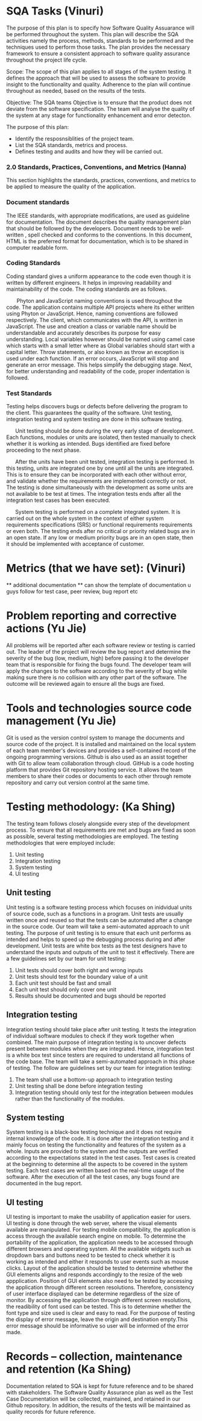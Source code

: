 # SQA Tasks (Vinuri)
The purpose of this plan is to specify how Software Quality Assuarance will be performed throughout the system. This plan will describe the SQA activities namely the process, methods, standards to be performed and the techniques used to perform those tasks. The plan provides the necessary framework to ensure a consistent approach to software quality assurance throughout the project life cycle. 

Scope: The scope of this plan applies to all stages of the system testing. It defines the approach that will be used to assess the software to provide insight to the functionality and quality. Adherence to the plan will continue throughout as needed, based on the results of the tests.

Objective: The SQA teams Objective is to ensure that the product does not deviate from the software specification. The team will analyse the quality of the system at any stage for functionality enhancement and error detecton.

The purpose of this plan:
- Identify the resposnsiblities of the project team.
- List the SQA standards, metrics and process.
- Defines testing and audits and how they will be carried out.

### 2.0 Standards, Practices, Conventions, and Metrics (Hanna)
This section highlights the standards, practices, conventions, and metrics to be applied to measure the quality of the application.

### Document standards
The IEEE standards, with appropriate modifications, are used as guideline for documentation. The document describes the quality management plan that should be followed by the developers. Document needs to be well-written , spell checked and conforms to the conventions. In this document, HTML  is the preferred format for documentation, which is to be shared in computer readable form.

### Coding Standards
Coding standard gives a uniform appearance to the code even though it is written by different engineers. It helps in improving readability and maintainability of the code. The coding standards are as follows.

&nbsp;&nbsp;&nbsp;&nbsp;&nbsp;&nbsp; Phyton and JavaScript naming conventions is used throughout the code. The application contains multiple API projects where its either written using Phyton or JavaScript. Hence, naming conventions are followed respectively. The client, which communicates with the API, is written in JavaScript. The use and creation a class or variable name should be understandable and accurately describes its purpose for easy understanding. Local variables however should be named using camel case which starts with a small letter where as Global variables should start with a capital letter. Throw statements, or also known as throw an exception is used under each function. If an error occurs, JavaScript will stop and generate an error message. This helps simplify the debugging stage. Next, for better understanding and readability of the code, proper indentation is followed. 

### Test Standards
Testing helps discovers bugs or defects before delivering the program to the client. This guarantees the quality of the software. Unit testing, integration testing and system testing are done in this software testing. 

&nbsp;&nbsp;&nbsp;&nbsp;&nbsp;&nbsp;Unit testing should be done during the very early stage of development. Each functions, modules or units are isolated, then tested manually to check whether it is working as intended. Bugs identified are fixed before proceeding to the next phase.

&nbsp;&nbsp;&nbsp;&nbsp;&nbsp;&nbsp;After the units have been unit tested, integration testing is performed. In this testing, units are integrated one by one until all the units are integrated. This is to ensure they can be incorporated with each other without error, and validate whether the requirements are implemented correctly or not. The testing is done simultaneously with the development as some units are not available to be test at times. The integration tests ends after all the integration test cases has been executed.

&nbsp;&nbsp;&nbsp;&nbsp;&nbsp;&nbsp;System testing is performed on a complete integrated system. It is carried out on the whole system in the context of either system requirements specifications (SRS) or functional requirements requirements or even both. The testing ends after no critical or priority related bugs are in an open state. If any low or medium priority bugs are in an open state, then it should be implemented with acceptance of customer.

# Metrics (that we have set): (Vinuri)
** additional documentation ** can show the template of documentation u guys follow for test case, peer review, bug report etc

# Problem reporting and corrective actions (Yu Jie)
All problems will be reported after each software review or testing is carried out. The leader of the project will review the bug report and determine the severity of the bug (low, medium, high) before passing it to the developer team that is responsible for fixing the bugs found. The developer team will apply the changes to the software according to the severity of bug while making sure there is no collision with any other part of the software. The outcome will be reviewed again to ensure all the bugs are fixed. 

# Tools and technologies source code management (Yu Jie)
Git is used as the version control system to manage the documents and source code of the project. It is installed and maintained on the local system of each team member's devices and provides a self-contained record of the ongoing programming versions. Github is also used as an assist together with Git to allow team collaboration through cloud. GitHub is a code hosting platform that provides Git repository hosting service. It allows the team members to share their codes or documents to each other through remote repository and carry out version control at the same time.   

# Testing methodology: (Ka Shing)
The testing team follows closely alongside every step of the development process. To ensure that all requirements are met and bugs are fixed as soon as possible, several testing methodologies are employed. The testing methodologies that were employed include:
1. Unit testing
2. Integration testing
3. System testing
4. UI testing

## Unit testing
Unit testing is a software testing process which focuses on inidvidual units of source code, such as a functions in a program.  Unit tests are usually written once and reused so that the tests can be automated after a change in the source code. Our team will take a semi-automated approach to unit testing. The purpose of unit testing is to ensure that each unit performs as intended and helps to speed up the debugging process during and after development. Unit tests are white box tests as the test designers have to understand the inputs and outputs of the unit to test it effectively. There are a few guidelines set by our team for unit testing:

1. Unit tests should cover both right and wrong inputs
2. Unit tests should test for the boundary value of a unit
3. Each unit test should be fast and small
4. Each unit test should only cover one unit
5. Results should be documented and bugs should be reported

## Integration testing
Integration testing should take place after unit testing. It tests the integration of individual software modules to check if they work together when combined. The main purpose of integration testing is to uncover defects present between modules when they are integrated. Hence, integration test is a white box test since testers are required to understand all functions of the code base. The team will take a semi-automated approach in this phase of testing. The follow are guidelines set by our team for integration testing:
1. The team shall use a bottom-up approach to integration testing
2. Unit testing shall be done before integration testing
3. Integration testing should only test for the integration between modules rather than the functionality of the modules.

## System testing
System testing is a black-box testing technique and it does not require internal knowledge of the code. It is done after the integration testing and it mainly focus on testing the functionality and features of the system as a whole. Inputs are provided to the system and the outputs are verified according to the expectations stated in the test cases. Test cases is created at the beginning to determine all the aspects to be covered in the system testing. Each test cases are written based on the real-time usage of the software. After the execution of all the test cases, any bugs found are documented in the bug report. 

## UI testing
UI testing is important to make the usability of application easier for users. UI testing is done through the web server, where the visual elements available are manipulated. For testing mobile compatibility, the application is access through the available search engine on mobile. To determine the portability of the application, the application needs to be  accessed through different browsers and operating system. All the available widgets such as dropdown bars and buttons need to be tested to check whether it is working as intended and either it responds to user events such as mouse clicks. Layout of the application should be tested to determine whether the GUI elements aligns and responds accordingly to the resize of the web appplication. Position of GUI elements also need to be tested by accessing the application through different screen resolutions. Therefore, consistency of user interface displayed can be determine regardless of the size of monitor.  By accessing the application through different screen resolutions, the readibility of font used can be tested. This is to determine whether the font type and size used is clear and easy to read. For the purpose of testing the display of error message, leave the origin and destination empty.This error message should be informative so user will be informed of the error made. 

# Records – collection, maintenance and retention (Ka Shing)
Documentation related to SQA is kept for future reference and to be shared with stakeholders. The Software Quality Assurance plan as well as the Test Case Documentation will be collected, maintained, and retained in our Github repository. In addition, the results of the tests will be maintained as quality records for future reference.
